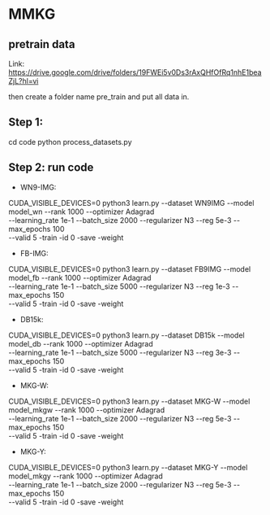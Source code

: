 # MMKG

## pretrain data
Link: https://drive.google.com/drive/folders/19FWEi5v0Ds3rAxQHfOfRq1nhE1beaZjL?hl=vi

then create a folder name pre_train and put all data in.


## Step 1: 
cd code
python process_datasets.py

## Step 2: run code

- WN9-IMG: 

CUDA_VISIBLE_DEVICES=0 python3 learn.py --dataset WN9IMG --model model_wn --rank 1000 --optimizer Adagrad \
--learning_rate 1e-1 --batch_size 2000 --regularizer N3 --reg 5e-3 --max_epochs 100 \
--valid 5 -train -id 0 -save -weight

- FB-IMG:

CUDA_VISIBLE_DEVICES=0 python3 learn.py --dataset FB9IMG --model model_fb --rank 1000 --optimizer Adagrad \
--learning_rate 1e-1 --batch_size 5000 --regularizer N3 --reg 1e-3 --max_epochs 150 \
--valid 5 -train -id 0 -save -weight

- DB15k:

CUDA_VISIBLE_DEVICES=0 python3 learn.py --dataset DB15k --model model_db --rank 1000 --optimizer Adagrad \
--learning_rate 1e-1 --batch_size 5000 --regularizer N3 --reg 3e-3 --max_epochs 150 \
--valid 5 -train -id 0 -save -weight

- MKG-W:

CUDA_VISIBLE_DEVICES=0 python3 learn.py --dataset MKG-W --model model_mkgw --rank 1000 --optimizer Adagrad \
--learning_rate 1e-1 --batch_size 2000 --regularizer N3 --reg 5e-3 --max_epochs 150 \
--valid 5 -train -id 0 -save -weight

- MKG-Y:

CUDA_VISIBLE_DEVICES=0 python3 learn.py --dataset MKG-Y --model model_mkgy --rank 1000 --optimizer Adagrad \
--learning_rate 1e-1 --batch_size 2000 --regularizer N3 --reg 5e-3 --max_epochs 150 \
--valid 5 -train -id 0 -save -weight
